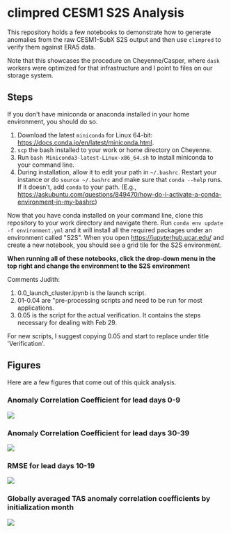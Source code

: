 # climpred CESM1 S2S Analysis

This repository holds a few notebooks to demonstrate how to generate anomalies from the raw CESM1-SubX S2S output and then use `climpred` to verify them against ERA5 data. 

Note that this showcases the procedure on Cheyenne/Casper, where `dask` workers were optimized for that infrastructure and I point to files on our storage system.

## Steps

If you don't have miniconda or anaconda installed in your home environment, you should do so.

1. Download the latest `miniconda` for Linux 64-bit: https://docs.conda.io/en/latest/miniconda.html.
2. `scp` the bash installed to your work or home directory on Cheyenne.
3. Run `bash Miniconda3-latest-Linux-x86_64.sh` to install miniconda to your command line.
4. During installation, allow it to edit your path in `~/.bashrc`. Restart your instance or do `source ~/.bashrc` and make sure that `conda --help` runs. If it doesn't, add `conda` to your path. (E.g., https://askubuntu.com/questions/849470/how-do-i-activate-a-conda-environment-in-my-bashrc)

Now that you have conda installed on your command line, clone this repository to your work directory and navigate there. Run `conda env update -f environment.yml` and it will install all the required packages under an environment called "S2S". When you open https://jupyterhub.ucar.edu/ and create a new notebook, you should see a grid tile for the S2S environment.

**When running all of these notebooks, click the drop-down menu in the top right and change the environment to the S2S environment**

Comments Judith: 
1. 0.0_launch_cluster.ipynb is the launch script.
2. 01-0.04 are "pre-processing scripts and need to be run for most applications.
3. 0.05 is the script for the actual verification. It contains the steps necessary for 
dealing with Feb 29. 

For new scripts, I suggest copying 0.05 and start to replace under title 'Verification'.

## Figures

Here are a few figures that come out of this quick analysis.

### Anomaly Correlation Coefficient for lead days 0-9

![](https://i.imgur.com/ObiLmKg.png)

### Anomaly Correlation Coefficient for lead days 30-39

![](https://i.imgur.com/LGrGfZj.png)

### RMSE for lead days 10-19

![](https://i.imgur.com/ymE53yp.png)

### Globally averaged TAS anomaly correlation coefficients by initialization month

![](https://i.imgur.com/ZcAF5X3.png)



